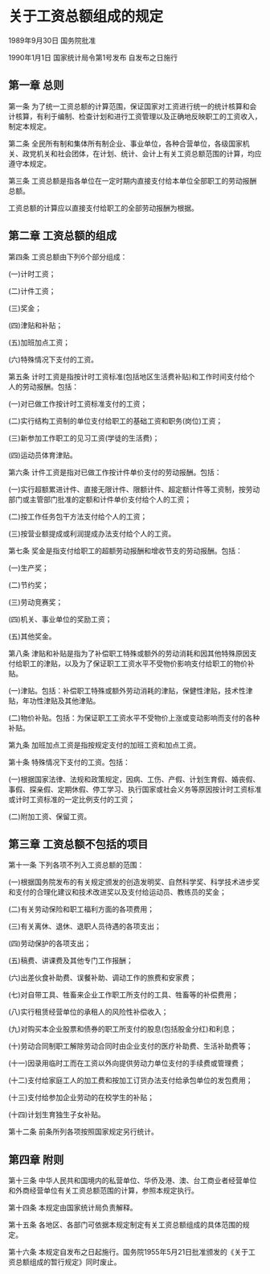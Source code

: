 # 关于工资总额组成的规定

1989年9月30日 国务院批准　

1990年1月1日 国家统计局令第1号发布  自发布之日施行



## 第一章 总则

第一条 为了统一工资总额的计算范围，保证国家对工资进行统一的统计核算和会计核算，有利于编制、检查计划和进行工资管理以及正确地反映职工的工资收入，制定本规定。

第二条 全民所有制和集体所有制企业、事业单位，各种合营单位，各级国家机关、政党机关和社会团体，在计划、统计、会计上有关工资总额范围的计算，均应遵守本规定。

第三条 工资总额是指各单位在一定时期内直接支付给本单位全部职工的劳动报酬总额。

工资总额的计算应以直接支付给职工的全部劳动报酬为根据。

## 第二章 工资总额的组成

第四条 工资总额由下列6个部分组成：

(一)计时工资；

(二)计件工资；

(三)奖金；

(四)津贴和补贴；

(五)加班加点工资；

(六)特殊情况下支付的工资。

第五条 计时工资是指按计时工资标准(包括地区生活费补贴)和工作时间支付给个人的劳动报酬。包括：

(一)对已做工作按计时工资标准支付的工资；

(二)实行结构工资制的单位支付给职工的基础工资和职务(岗位)工资；

(三)新参加工作职工的见习工资(学徒的生活费)；

(四)运动员体育津贴。

第六条 计件工资是指对已做工作按计件单价支付的劳动报酬。包括：

(一)实行超额累进计件、直接无限计件、限额计件、超定额计件等工资制，按劳动部门或主管部门批准的定额和计件单价支付给个人的工资；

(二)按工作任务包干方法支付给个人的工资；

(三)按营业额提成或利润提成办法支付给个人的工资。

第七条 奖金是指支付给职工的超额劳动报酬和增收节支的劳动报酬。包括：

(一)生产奖；

(二)节约奖；

(三)劳动竞赛奖；

(四)机关、事业单位的奖励工资；

(五)其他奖金。

第八条 津贴和补贴是指为了补偿职工特殊或额外的劳动消耗和因其他特殊原因支付给职工的津贴，以及为了保证职工工资水平不受物价影响支付给职工的物价补贴。

(一)津贴。包括：补偿职工特殊或额外劳动消耗的津贴，保健性津贴，技术性津贴，年功性津贴及其他津贴。

(二)物价补贴。包括：为保证职工工资水平不受物价上涨或变动影响而支付的各种补贴。

第九条 加班加点工资是指按规定支付的加班工资和加点工资。

第十条 特殊情况下支付的工资。包括：

(一)根据国家法律、法规和政策规定，因病、工伤、产假、计划生育假、婚丧假、事假、探亲假、定期休假、停工学习、执行国家或社会义务等原因按计时工资标准或计时工资标准的一定比例支付的工资；

(二)附加工资、保留工资。

## 第三章 工资总额不包括的项目

第十一条 下列各项不列入工资总额的范围：

(一)根据国务院发布的有关规定颁发的创造发明奖、自然科学奖、科学技术进步奖和支付的合理化建议和技术改进奖以及支付给运动员、教练员的奖金；

(二)有关劳动保险和职工福利方面的各项费用；

(三)有关离休、退休、退职人员待遇的各项支出；

(四)劳动保护的各项支出；

(五)稿费、讲课费及其他专门工作报酬；

(六)出差伙食补助费、误餐补助、调动工作的旅费和安家费；

(七)对自带工具、牲畜来企业工作职工所支付的工具、牲畜等的补偿费用；

(八)实行租赁经营单位的承租人的风险性补偿收入；

(九)对购买本企业股票和债券的职工所支付的股息(包括股金分红)和利息；

(十)劳动合同制职工解除劳动合同时由企业支付的医疗补助费、生活补助费等；

(十一)因录用临时工而在工资以外向提供劳动力单位支付的手续费或管理费；

(十二)支付给家庭工人的加工费和按加工订货办法支付给承包单位的发包费用；

(十三)支付给参加企业劳动的在校学生的补贴；

(十四)计划生育独生子女补贴。

第十二条 前条所列各项按照国家规定另行统计。

## 第四章 附则

第十三条 中华人民共和国境内的私营单位、华侨及港、澳、台工商业者经营单位和外商经营单位有关工资总额范围的计算，参照本规定执行。

第十四条 本规定由国家统计局负责解释。

第十五条 各地区、各部门可依据本规定制定有关工资总额组成的具体范围的规定。

第十六条 本规定自发布之日起施行。国务院1955年5月21日批准颁发的《关于工资总额组成的暂行规定》同时废止。